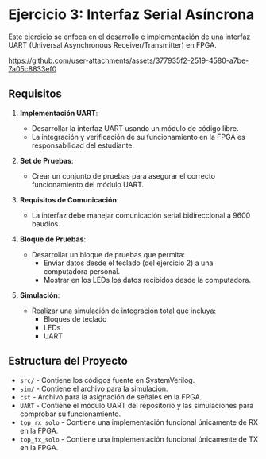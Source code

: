 # Ejercicio 3: Interfaz Serial Asíncrona

Este ejercicio se enfoca en el desarrollo e implementación de una interfaz UART (Universal Asynchronous Receiver/Transmitter) en FPGA. 



https://github.com/user-attachments/assets/377935f2-2519-4580-a7be-7a05c8833ef0



## Requisitos

1. **Implementación UART**:
   - Desarrollar la interfaz UART usando un módulo de código libre.
   - La integración y verificación de su funcionamiento en la FPGA es responsabilidad del estudiante.

2. **Set de Pruebas**:
   - Crear un conjunto de pruebas para asegurar el correcto funcionamiento del módulo UART.

3. **Requisitos de Comunicación**:
   - La interfaz debe manejar comunicación serial bidireccional a 9600 baudios.

4. **Bloque de Pruebas**:
   - Desarrollar un bloque de pruebas que permita:
     - Enviar datos desde el teclado (del ejercicio 2) a una computadora personal.
     - Mostrar en los LEDs los datos recibidos desde la computadora.

5. **Simulación**:
   - Realizar una simulación de integración total que incluya:
     - Bloques de teclado
     - LEDs
     - UART

## Estructura del Proyecto

- `src/` - Contiene los códigos fuente en SystemVerilog.
- `sim/` - Contiene el archivo para la simulación.
- `cst` - Archivo para la asignación de señales en la FPGA.
- `UART` - Contiene el módulo UART del repositorio y las simulaciones para comprobar su funcionamiento.
- `top_rx_solo` - Contiene una implementación funcional únicamente de RX en la FPGA.
- `top_tx_solo` - Contiene una implementación funcional únicamente de TX en la FPGA.
